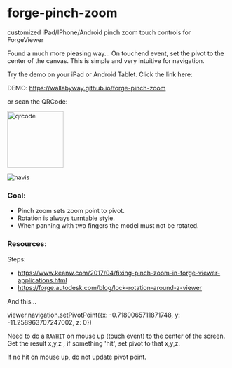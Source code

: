 # forge-pinch-zoom
customized iPad/IPhone/Android pinch zoom touch controls for ForgeViewer

Found a much more pleasing way...
On touchend event, set the pivot to the center of the canvas.
This is simple and very intuitive for navigation.

Try the demo on your iPad or Android Tablet.  Click the link here:

DEMO: https://wallabyway.github.io/forge-pinch-zoom

or scan the QRCode:

<img width="128" alt="qrcode" src="https://user-images.githubusercontent.com/440241/72190986-c24aca80-33b5-11ea-9773-c23c44957fff.png">


![navis](https://user-images.githubusercontent.com/440241/70171493-a9971880-1683-11ea-9f66-0c981f007333.jpg)


### Goal:

- Pinch zoom sets zoom point to pivot. 
- Rotation is always turntable style. 
- When panning with two fingers the model must not be rotated.


### Resources:

Steps:
- https://www.keanw.com/2017/04/fixing-pinch-zoom-in-forge-viewer-applications.html
- https://forge.autodesk.com/blog/lock-rotation-around-z-viewer
 
 
And this…
 
viewer.navigation.setPivotPoint({x: -0.7180065711871748, y: -11.258963707247002, z: 0})
 
 
Need to do a `RAYHIT` on mouse up (touch event) to the center of the screen.  Get the result x,y,z , if something 'hit', set  pivot to that x,y,z.

If no hit on mouse up, do not update pivot point.
